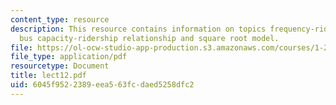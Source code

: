 ```yaml
---
content_type: resource
description: This resource contains information on topics frequency-ridership relationship,
  bus capacity-ridership relationship and square root model.
file: https://ol-ocw-studio-app-production.s3.amazonaws.com/courses/1-201j-introduction-to-transportation-systems-fall-2006/6045f9522389eea563fcdaed5258dfc2_lect12.pdf
file_type: application/pdf
resourcetype: Document
title: lect12.pdf
uid: 6045f952-2389-eea5-63fc-daed5258dfc2
---
```

